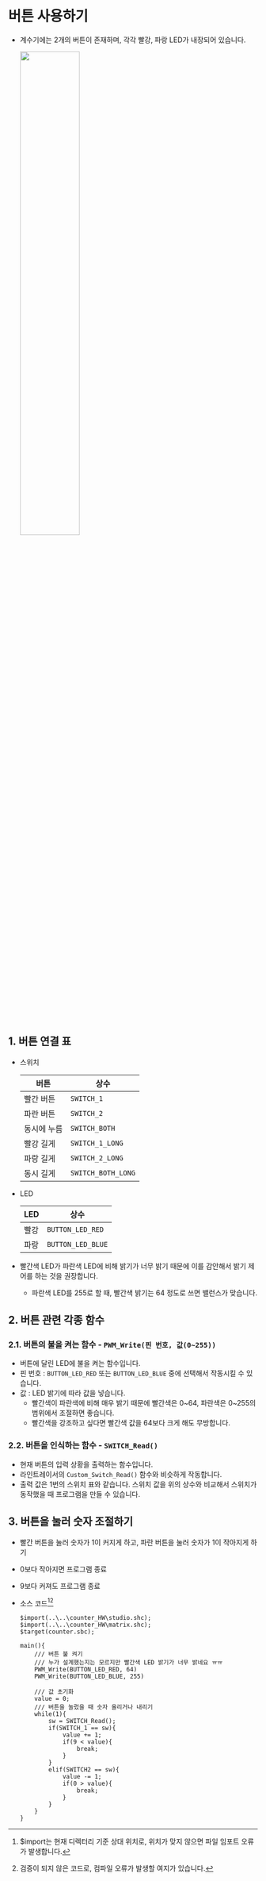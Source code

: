 # 버튼 사용하기

- 계수기에는 2개의 버튼이 존재하며, 각각 빨강, 파랑 LED가 내장되어 있습니다.

  <image src = "..\Res\countersw.png" width="50%">

## 1. 버튼 연결 표

- 스위치

  |버튼|상수|
  |----|----|
  |빨간 버튼|`SWITCH_1`|
  |파란 버튼|`SWITCH_2`|
  |동시에 누름|`SWITCH_BOTH`|
  |빨강 길게|`SWITCH_1_LONG`|
  |파랑 길게|`SWITCH_2_LONG`|
  |동시 길게|`SWITCH_BOTH_LONG`|



- LED

  |LED|상수|
  |----|----|
  |빨강|`BUTTON_LED_RED`|
  |파랑|`BUTTON_LED_BLUE`|

- 빨간색 LED가 파란색 LED에 비해 밝기가 너무 밝기 때문에 이를 감안해서 밝기 제어를 하는 것을 권장합니다.
  - 파란색 LED를 255로 할 때, 빨간색 밝기는 64 정도로 쓰면 밸런스가 맞습니다.

## 2. 버튼 관련 각종 함수

### 2.1. 버튼의 불을 켜는 함수 - `PWM_Write(핀 번호, 값(0~255))`

- 버튼에 달린 LED에 불을 켜는 함수입니다.
- 핀 번호 : `BUTTON_LED_RED` 또는 `BUTTON_LED_BLUE` 중에 선택해서 작동시킬 수 있습니다.
- 값 : LED 밝기에 따라 값을 넣습니다.
  - 빨간색이 파란색에 비해 매우 밝기 때문에 빨간색은 0\~64, 파란색은 0\~255의 범위에서 조절하면 좋습니다.
  - 빨간색을 강조하고 싶다면 빨간색 값을 64보다 크게 해도 무방합니다.
 
### 2.2. 버튼을 인식하는 함수 - `SWITCH_Read()`

- 현재 버튼의 입력 상황을 출력하는 함수입니다.
- 라인트레이서의 `Custom_Switch_Read()` 함수와 비슷하게 작동합니다.
- 출력 값은 1번의 스위치 표와 같습니다. 스위치 값을 위의 상수와 비교해서 스위치가 동작했을 때 프로그램을 만들 수 있습니다.

## 3. 버튼을 눌러 숫자 조절하기

- 빨간 버튼을 눌러 숫자가 1이 커지게 하고, 파란 버튼을 눌러 숫자가 1이 작아지게 하기
- 0보다 작아지면 프로그램 종료
- 9보다 커져도 프로그램 종료
- 소스 코드[^주의][^미확인]

  ```
  $import(..\..\counter_HW\studio.shc);
  $import(..\..\counter_HW\matrix.shc);
  $target(counter.sbc);

  main(){
      /// 버튼 불 켜기
      /// 누가 설계했는지는 모르지만 빨간색 LED 밝기가 너무 밝네요 ㅠㅠ
      PWM_Write(BUTTON_LED_RED, 64)
      PWM_Write(BUTTON_LED_BLUE, 255)

      /// 값 초기화
      value = 0;
      /// 버튼을 눌렀을 때 숫자 올리거나 내리기
      while(1){
          sw = SWITCH_Read();
          if(SWITCH_1 == sw){
              value += 1;
              if(9 < value){
                  break;
              }
          }
          elif(SWITCH2 == sw){
              value -= 1;
              if(0 > value){
                  break;
              }
          }
      }
  }
  ```


[^주의]: $import는 현재 디렉터리 기준 상대 위치로, 위치가 맞지 않으면 파일 임포트 오류가 발생합니다.
[^미확인]: 검증이 되지 않은 코드로, 컴파일 오류가 발생할 여지가 있습니다.

